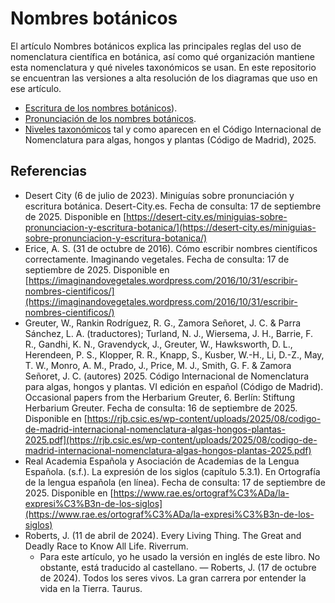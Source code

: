 # Nombres botánicos

El artículo Nombres botánicos explica las principales reglas del uso de nomenclatura científica en botánica, así como qué organización mantiene esta nomenclatura y qué niveles taxonómicos se usan. En este repositorio se encuentran las versiones a alta resolución de los diagramas que uso en ese artículo.
- [Escritura de los nombres botánicos](https://github.com/AprendizBonsai/nombres-botanicos/blob/main/Escritura%20nombres%20botanicos.jpg)).
- [Pronunciación de los nombres botánicos](https://github.com/AprendizBonsai/nombres-botanicos/blob/main/Pronunciacion%20nombres%20botanicos.jpg).
- [Niveles taxonómicos](https://github.com/AprendizBonsai/nombres-botanicos/blob/main/Niveles%20taxonomicos.jpg) tal y como aparecen en el Código Internacional de Nomenclatura para algas, hongos y plantas (Código de Madrid), 2025.



## Referencias
* Desert City (6 de julio de 2023). Miniguías sobre pronunciación y escritura botánica. Desert-City.es. Fecha de consulta: 17 de septiembre de 2025. Disponible en [https://desert-city.es/miniguias-sobre-pronunciacion-y-escritura-botanica/](https://desert-city.es/miniguias-sobre-pronunciacion-y-escritura-botanica/)
* Erice, A. S. (31 de octubre de 2016). Cómo escribir nombres científicos correctamente. Imaginando vegetales. Fecha de consulta: 17 de septiembre de 2025. Disponible en [https://imaginandovegetales.wordpress.com/2016/10/31/escribir-nombres-cientificos/](https://imaginandovegetales.wordpress.com/2016/10/31/escribir-nombres-cientificos/)
* Greuter, W., Rankin Rodríguez, R. G., Zamora Señoret, J. C. & Parra Sánchez, L. A. (traductores); Turland, N. J., Wiersema, J. H., Barrie, F. R., Gandhi, K. N., Gravendyck, J., Greuter, W., Hawksworth, D. L., Herendeen, P. S., Klopper, R. R., Knapp, S., Kusber, W.-H., Li, D.-Z., May, T. W., Monro, A. M., Prado, J., Price, M. J., Smith, G. F. & Zamora Señoret, J. C. (autores) 2025. Código Internacional de Nomenclatura para algas, hongos y plantas. VI edición en español (Código de Madrid). Occasional papers from the Herbarium Greuter, 6. Berlín: Stiftung Herbarium Greuter. Fecha de consulta: 16 de septiembre de 2025. Disponible en [https://rjb.csic.es/wp-content/uploads/2025/08/codigo-de-madrid-internacional-nomenclatura-algas-hongos-plantas-2025.pdf](https://rjb.csic.es/wp-content/uploads/2025/08/codigo-de-madrid-internacional-nomenclatura-algas-hongos-plantas-2025.pdf)
* Real Academia Española y Asociación de Academias de la Lengua Española. (s.f.). La expresión de los siglos (capítulo 5.3.1). En Ortografía de la lengua española (en línea). Fecha de consulta: 17 de septiembre de 2025. Disponible en [https://www.rae.es/ortograf%C3%ADa/la-expresi%C3%B3n-de-los-siglos](https://www.rae.es/ortograf%C3%ADa/la-expresi%C3%B3n-de-los-siglos)
* Roberts, J. (11 de abril de 2024). Every Living Thing. The Great and Deadly Race to Know All Life. Riverrum.
  * Para este artículo, yo he usado la versión en inglés de este libro. No obstante, está traducido al castellano. — Roberts, J. (17 de octubre de 2024). Todos los seres vivos. La gran carrera por entender la vida en la Tierra. Taurus.
